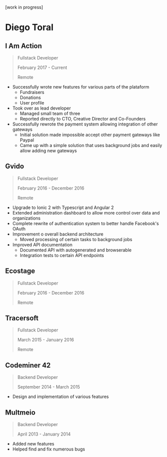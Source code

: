 [work in progress] 

# Diego Toral

## I Am Action

> Fullstack Developer
>
> February 2017 - Current
>
> Remote

- Successfully wrote new features for various parts of the plataform
  - Fundraisers
  - Donations
  - User profile
- Took over as lead developer
  - Managed small team of three
  - Reported directly to CTO, Creative Director and Co-Founders
- Successfully rewrote the payment system allowing integration of other gateways
  - Initial solution made impossible accept other payment gateways like Paypal
  - Came up with a simple solution that uses background jobs and easily allow adding new gateways

## Gvido

> Fullstack Developer
>
> February 2016 - December 2016
>
> Remote

- Upgrade to Ionic 2 with Typescript and Angular 2
- Extended administration dashboard to allow more control over data and organizations
- Complete rewrite of authentication system to better handle Facebook's OAuth
- Improvement o overall backend architecture
  - Moved processing of certain tasks to background jobs
- Improved API documentation
  - Documented API with autogenerated and browserable
  - Integration tests to certain API endpoints

## Ecostage

> Fullstack Developer
>
> February 2016 - December 2016
>
> Remote

## Tracersoft

> Fullstack Developer
>
> March 2015 - January 2016
>
> Remote

## Codeminer 42

> Backend Developer
>
> September 2014 - March 2015

- Design and implementation of various features

## Multmeio

> Backend Developer
>
> April 2013 - January 2014

- Added new features
- Helped find and fix numerous bugs